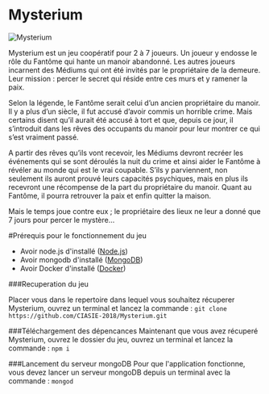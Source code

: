 # Mysterium

![Mysterium](https://www.gamesworld.com.au/wp-content/uploads/2015/10/Mysterium-Game-Contents.png)

Mysterium est un jeu coopératif pour 2 à 7 joueurs.
Un joueur y endosse le rôle du Fantôme qui hante un manoir abandonné. Les autres joueurs incarnent des Médiums qui ont été invités par le propriétaire de la demeure. Leur mission : percer le secret qui réside entre ces murs et y ramener la paix.

Selon la légende, le Fantôme serait celui d’un ancien propriétaire du manoir. Il y a plus d’un siècle, il fut accusé d’avoir commis un horrible crime. Mais certains disent qu’il aurait été accusé à tort et que, depuis ce jour, il s’introduit dans les rêves des occupants du manoir pour leur montrer ce qui s’est vraiment passé.

A partir des rêves qu’ils vont recevoir, les Médiums devront recréer les événements qui se sont déroulés la nuit du crime et ainsi aider le Fantôme à révéler au monde qui est le vrai coupable. S’ils y parviennent, non seulement ils auront prouvé leurs capacités psychiques, mais en plus ils recevront une récompense de la part du propriétaire du manoir. Quant au Fantôme, il pourra retrouver la paix et enfin quitter la maison.

Mais le temps joue contre eux ; le propriétaire des lieux ne leur a donné que 7 jours pour percer le mystère...

#Prérequis pour le fonctionnement du jeu
* Avoir node.js d'installé ([Node.js](https://nodejs.org/fr/))
* Avoir mongodb d'installé ([MongoDB](https://www.mongodb.com))
* Avoir Docker d'installé ([Docker](https://www.docker.com))

###Recuperation du jeu

Placer vous dans le repertoire dans lequel vous souhaitez récuperer Mysterium, ouvrez un terminal et lancez la commande :
`git clone https://github.com/CIASIE-2018/Mysterium.git`

###Téléchargement des dépencances
Maintenant que vous avez récuperé Mysterium, ouvrez le dossier du jeu, ouvrez un terminal et lancez la commande :
`npm i`

###Lancement du serveur mongoDB
Pour que l'application fonctionne, vous devez lancer un serveur mongoDB depuis un terminal avec la commande :
`mongod`



